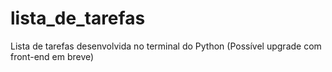 # lista_de_tarefas
Lista de tarefas desenvolvida no terminal do Python (Possível upgrade com front-end em breve)

